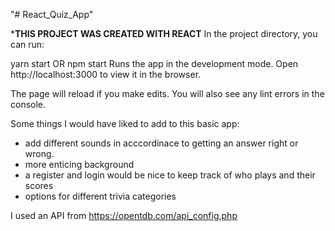"# React_Quiz_App" 

***THIS PROJECT WAS CREATED WITH REACT**
In the project directory, you can run:

yarn start OR npm start
Runs the app in the development mode.
Open http://localhost:3000 to view it in the browser.


The page will reload if you make edits.
You will also see any lint errors in the console.



Some things I would have liked to add to this basic app:
- add different sounds in acccordinace to getting an answer right or wrong.
- more enticing background
- a register and login would be nice to keep track of who plays and their scores
- options for different trivia categories

I used an API from https://opentdb.com/api_config.php 
